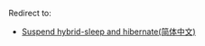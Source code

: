 Redirect to:

*   [Suspend hybrid-sleep and hibernate(简体中文)](/index.php?title=Suspend_hybrid-sleep_and_hibernate(%E7%AE%80%E4%BD%93%E4%B8%AD%E6%96%87)&redirect=no "Suspend hybrid-sleep and hibernate(简体中文)")